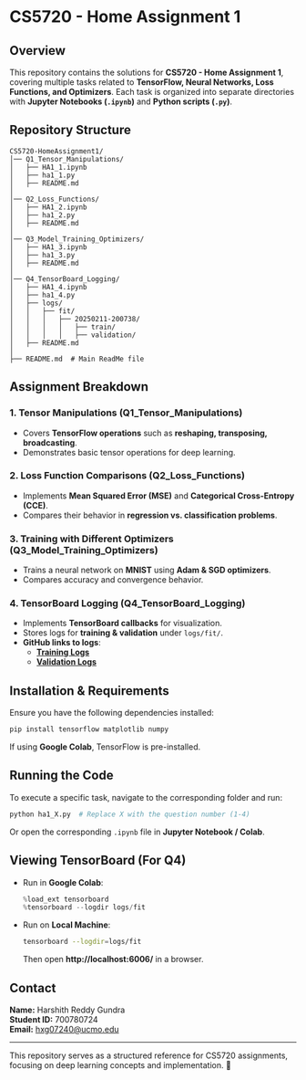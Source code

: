 # CS5720 - Home Assignment 1

## Overview
This repository contains the solutions for **CS5720 - Home Assignment 1**, covering multiple tasks related to **TensorFlow, Neural Networks, Loss Functions, and Optimizers**. Each task is organized into separate directories with **Jupyter Notebooks (`.ipynb`)** and **Python scripts (`.py`)**.

## Repository Structure
```
CS5720-HomeAssignment1/
│── Q1_Tensor_Manipulations/
│   ├── HA1_1.ipynb
│   ├── ha1_1.py
│   ├── README.md
│
│── Q2_Loss_Functions/
│   ├── HA1_2.ipynb
│   ├── ha1_2.py
│   ├── README.md
│
│── Q3_Model_Training_Optimizers/
│   ├── HA1_3.ipynb
│   ├── ha1_3.py
│   ├── README.md
│
│── Q4_TensorBoard_Logging/
│   ├── HA1_4.ipynb
│   ├── ha1_4.py
│   ├── logs/
│   │   ├── fit/
│   │   │   ├── 20250211-200738/
│   │   │   │   ├── train/
│   │   │   │   ├── validation/
│   ├── README.md
│
├── README.md  # Main ReadMe file
```

## Assignment Breakdown

### **1. Tensor Manipulations** (Q1_Tensor_Manipulations)
- Covers **TensorFlow operations** such as **reshaping, transposing, broadcasting**.
- Demonstrates basic tensor operations for deep learning.

### **2. Loss Function Comparisons** (Q2_Loss_Functions)
- Implements **Mean Squared Error (MSE)** and **Categorical Cross-Entropy (CCE)**.
- Compares their behavior in **regression vs. classification problems**.

### **3. Training with Different Optimizers** (Q3_Model_Training_Optimizers)
- Trains a neural network on **MNIST** using **Adam & SGD optimizers**.
- Compares accuracy and convergence behavior.

### **4. TensorBoard Logging** (Q4_TensorBoard_Logging)
- Implements **TensorBoard callbacks** for visualization.
- Stores logs for **training & validation** under `logs/fit/`.
- **GitHub links to logs**:
  - **[Training Logs](https://github.com/HarshithReddyG/CS5720-HomeAssignment1/tree/main/Q4_TensorBoard_Logging/logs/fit/20250211-200738/train)**
  - **[Validation Logs](https://github.com/HarshithReddyG/CS5720-HomeAssignment1/tree/main/Q4_TensorBoard_Logging/logs/fit/20250211-200738/validation)**

## Installation & Requirements
Ensure you have the following dependencies installed:
```sh
pip install tensorflow matplotlib numpy
```
If using **Google Colab**, TensorFlow is pre-installed.

## Running the Code
To execute a specific task, navigate to the corresponding folder and run:
```sh
python ha1_X.py  # Replace X with the question number (1-4)
```
Or open the corresponding `.ipynb` file in **Jupyter Notebook / Colab**.

## Viewing TensorBoard (For Q4)
- Run in **Google Colab**:
  ```python
  %load_ext tensorboard
  %tensorboard --logdir logs/fit
  ```
- Run on **Local Machine**:
  ```sh
  tensorboard --logdir=logs/fit
  ```
  Then open **http://localhost:6006/** in a browser.

## Contact
**Name:** Harshith Reddy Gundra  
**Student ID:** 700780724  
**Email:** hxg07240@ucmo.edu  

---
This repository serves as a structured reference for CS5720 assignments, focusing on deep learning concepts and implementation. 🚀

